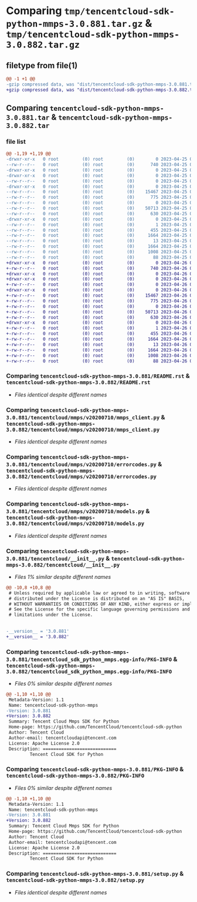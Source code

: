 # Comparing `tmp/tencentcloud-sdk-python-mmps-3.0.881.tar.gz` & `tmp/tencentcloud-sdk-python-mmps-3.0.882.tar.gz`

## filetype from file(1)

```diff
@@ -1 +1 @@
-gzip compressed data, was "dist/tencentcloud-sdk-python-mmps-3.0.881.tar", last modified: Tue Apr 25 00:45:07 2023, max compression
+gzip compressed data, was "dist/tencentcloud-sdk-python-mmps-3.0.882.tar", last modified: Wed Apr 26 03:38:33 2023, max compression
```

## Comparing `tencentcloud-sdk-python-mmps-3.0.881.tar` & `tencentcloud-sdk-python-mmps-3.0.882.tar`

### file list

```diff
@@ -1,19 +1,19 @@
-drwxr-xr-x   0 root         (0) root         (0)        0 2023-04-25 00:45:07.000000 tencentcloud-sdk-python-mmps-3.0.881/
--rw-r--r--   0 root         (0) root         (0)      740 2023-04-25 00:45:07.000000 tencentcloud-sdk-python-mmps-3.0.881/README.rst
-drwxr-xr-x   0 root         (0) root         (0)        0 2023-04-25 00:45:07.000000 tencentcloud-sdk-python-mmps-3.0.881/tencentcloud/
-drwxr-xr-x   0 root         (0) root         (0)        0 2023-04-25 00:45:07.000000 tencentcloud-sdk-python-mmps-3.0.881/tencentcloud/mmps/
--rw-r--r--   0 root         (0) root         (0)        0 2023-04-25 00:45:07.000000 tencentcloud-sdk-python-mmps-3.0.881/tencentcloud/mmps/__init__.py
-drwxr-xr-x   0 root         (0) root         (0)        0 2023-04-25 00:45:07.000000 tencentcloud-sdk-python-mmps-3.0.881/tencentcloud/mmps/v20200710/
--rw-r--r--   0 root         (0) root         (0)    15467 2023-04-25 00:45:07.000000 tencentcloud-sdk-python-mmps-3.0.881/tencentcloud/mmps/v20200710/mmps_client.py
--rw-r--r--   0 root         (0) root         (0)      775 2023-04-25 00:45:07.000000 tencentcloud-sdk-python-mmps-3.0.881/tencentcloud/mmps/v20200710/errorcodes.py
--rw-r--r--   0 root         (0) root         (0)        0 2023-04-25 00:45:07.000000 tencentcloud-sdk-python-mmps-3.0.881/tencentcloud/mmps/v20200710/__init__.py
--rw-r--r--   0 root         (0) root         (0)    50713 2023-04-25 00:45:07.000000 tencentcloud-sdk-python-mmps-3.0.881/tencentcloud/mmps/v20200710/models.py
--rw-r--r--   0 root         (0) root         (0)      630 2023-04-25 00:45:07.000000 tencentcloud-sdk-python-mmps-3.0.881/tencentcloud/__init__.py
-drwxr-xr-x   0 root         (0) root         (0)        0 2023-04-25 00:45:07.000000 tencentcloud-sdk-python-mmps-3.0.881/tencentcloud_sdk_python_mmps.egg-info/
--rw-r--r--   0 root         (0) root         (0)        1 2023-04-25 00:45:07.000000 tencentcloud-sdk-python-mmps-3.0.881/tencentcloud_sdk_python_mmps.egg-info/dependency_links.txt
--rw-r--r--   0 root         (0) root         (0)      455 2023-04-25 00:45:07.000000 tencentcloud-sdk-python-mmps-3.0.881/tencentcloud_sdk_python_mmps.egg-info/SOURCES.txt
--rw-r--r--   0 root         (0) root         (0)     1664 2023-04-25 00:45:07.000000 tencentcloud-sdk-python-mmps-3.0.881/tencentcloud_sdk_python_mmps.egg-info/PKG-INFO
--rw-r--r--   0 root         (0) root         (0)       13 2023-04-25 00:45:07.000000 tencentcloud-sdk-python-mmps-3.0.881/tencentcloud_sdk_python_mmps.egg-info/top_level.txt
--rw-r--r--   0 root         (0) root         (0)     1664 2023-04-25 00:45:07.000000 tencentcloud-sdk-python-mmps-3.0.881/PKG-INFO
--rw-r--r--   0 root         (0) root         (0)     1008 2023-04-25 00:45:07.000000 tencentcloud-sdk-python-mmps-3.0.881/setup.py
--rw-r--r--   0 root         (0) root         (0)       88 2023-04-25 00:45:07.000000 tencentcloud-sdk-python-mmps-3.0.881/setup.cfg
+drwxr-xr-x   0 root         (0) root         (0)        0 2023-04-26 03:38:33.000000 tencentcloud-sdk-python-mmps-3.0.882/
+-rw-r--r--   0 root         (0) root         (0)      740 2023-04-26 03:38:33.000000 tencentcloud-sdk-python-mmps-3.0.882/README.rst
+drwxr-xr-x   0 root         (0) root         (0)        0 2023-04-26 03:38:33.000000 tencentcloud-sdk-python-mmps-3.0.882/tencentcloud/
+drwxr-xr-x   0 root         (0) root         (0)        0 2023-04-26 03:38:33.000000 tencentcloud-sdk-python-mmps-3.0.882/tencentcloud/mmps/
+-rw-r--r--   0 root         (0) root         (0)        0 2023-04-26 03:38:33.000000 tencentcloud-sdk-python-mmps-3.0.882/tencentcloud/mmps/__init__.py
+drwxr-xr-x   0 root         (0) root         (0)        0 2023-04-26 03:38:33.000000 tencentcloud-sdk-python-mmps-3.0.882/tencentcloud/mmps/v20200710/
+-rw-r--r--   0 root         (0) root         (0)    15467 2023-04-26 03:38:33.000000 tencentcloud-sdk-python-mmps-3.0.882/tencentcloud/mmps/v20200710/mmps_client.py
+-rw-r--r--   0 root         (0) root         (0)      775 2023-04-26 03:38:33.000000 tencentcloud-sdk-python-mmps-3.0.882/tencentcloud/mmps/v20200710/errorcodes.py
+-rw-r--r--   0 root         (0) root         (0)        0 2023-04-26 03:38:33.000000 tencentcloud-sdk-python-mmps-3.0.882/tencentcloud/mmps/v20200710/__init__.py
+-rw-r--r--   0 root         (0) root         (0)    50713 2023-04-26 03:38:33.000000 tencentcloud-sdk-python-mmps-3.0.882/tencentcloud/mmps/v20200710/models.py
+-rw-r--r--   0 root         (0) root         (0)      630 2023-04-26 03:38:33.000000 tencentcloud-sdk-python-mmps-3.0.882/tencentcloud/__init__.py
+drwxr-xr-x   0 root         (0) root         (0)        0 2023-04-26 03:38:33.000000 tencentcloud-sdk-python-mmps-3.0.882/tencentcloud_sdk_python_mmps.egg-info/
+-rw-r--r--   0 root         (0) root         (0)        1 2023-04-26 03:38:33.000000 tencentcloud-sdk-python-mmps-3.0.882/tencentcloud_sdk_python_mmps.egg-info/dependency_links.txt
+-rw-r--r--   0 root         (0) root         (0)      455 2023-04-26 03:38:33.000000 tencentcloud-sdk-python-mmps-3.0.882/tencentcloud_sdk_python_mmps.egg-info/SOURCES.txt
+-rw-r--r--   0 root         (0) root         (0)     1664 2023-04-26 03:38:33.000000 tencentcloud-sdk-python-mmps-3.0.882/tencentcloud_sdk_python_mmps.egg-info/PKG-INFO
+-rw-r--r--   0 root         (0) root         (0)       13 2023-04-26 03:38:33.000000 tencentcloud-sdk-python-mmps-3.0.882/tencentcloud_sdk_python_mmps.egg-info/top_level.txt
+-rw-r--r--   0 root         (0) root         (0)     1664 2023-04-26 03:38:33.000000 tencentcloud-sdk-python-mmps-3.0.882/PKG-INFO
+-rw-r--r--   0 root         (0) root         (0)     1008 2023-04-26 03:38:33.000000 tencentcloud-sdk-python-mmps-3.0.882/setup.py
+-rw-r--r--   0 root         (0) root         (0)       88 2023-04-26 03:38:33.000000 tencentcloud-sdk-python-mmps-3.0.882/setup.cfg
```

### Comparing `tencentcloud-sdk-python-mmps-3.0.881/README.rst` & `tencentcloud-sdk-python-mmps-3.0.882/README.rst`

 * *Files identical despite different names*

### Comparing `tencentcloud-sdk-python-mmps-3.0.881/tencentcloud/mmps/v20200710/mmps_client.py` & `tencentcloud-sdk-python-mmps-3.0.882/tencentcloud/mmps/v20200710/mmps_client.py`

 * *Files identical despite different names*

### Comparing `tencentcloud-sdk-python-mmps-3.0.881/tencentcloud/mmps/v20200710/errorcodes.py` & `tencentcloud-sdk-python-mmps-3.0.882/tencentcloud/mmps/v20200710/errorcodes.py`

 * *Files identical despite different names*

### Comparing `tencentcloud-sdk-python-mmps-3.0.881/tencentcloud/mmps/v20200710/models.py` & `tencentcloud-sdk-python-mmps-3.0.882/tencentcloud/mmps/v20200710/models.py`

 * *Files identical despite different names*

### Comparing `tencentcloud-sdk-python-mmps-3.0.881/tencentcloud/__init__.py` & `tencentcloud-sdk-python-mmps-3.0.882/tencentcloud/__init__.py`

 * *Files 1% similar despite different names*

```diff
@@ -10,8 +10,8 @@
 # Unless required by applicable law or agreed to in writing, software
 # distributed under the License is distributed on an "AS IS" BASIS,
 # WITHOUT WARRANTIES OR CONDITIONS OF ANY KIND, either express or implied.
 # See the License for the specific language governing permissions and
 # limitations under the License.
 
 
-__version__ = '3.0.881'
+__version__ = '3.0.882'
```

### Comparing `tencentcloud-sdk-python-mmps-3.0.881/tencentcloud_sdk_python_mmps.egg-info/PKG-INFO` & `tencentcloud-sdk-python-mmps-3.0.882/tencentcloud_sdk_python_mmps.egg-info/PKG-INFO`

 * *Files 0% similar despite different names*

```diff
@@ -1,10 +1,10 @@
 Metadata-Version: 1.1
 Name: tencentcloud-sdk-python-mmps
-Version: 3.0.881
+Version: 3.0.882
 Summary: Tencent Cloud Mmps SDK for Python
 Home-page: https://github.com/TencentCloud/tencentcloud-sdk-python
 Author: Tencent Cloud
 Author-email: tencentcloudapi@tencent.com
 License: Apache License 2.0
 Description: ============================
         Tencent Cloud SDK for Python
```

### Comparing `tencentcloud-sdk-python-mmps-3.0.881/PKG-INFO` & `tencentcloud-sdk-python-mmps-3.0.882/PKG-INFO`

 * *Files 0% similar despite different names*

```diff
@@ -1,10 +1,10 @@
 Metadata-Version: 1.1
 Name: tencentcloud-sdk-python-mmps
-Version: 3.0.881
+Version: 3.0.882
 Summary: Tencent Cloud Mmps SDK for Python
 Home-page: https://github.com/TencentCloud/tencentcloud-sdk-python
 Author: Tencent Cloud
 Author-email: tencentcloudapi@tencent.com
 License: Apache License 2.0
 Description: ============================
         Tencent Cloud SDK for Python
```

### Comparing `tencentcloud-sdk-python-mmps-3.0.881/setup.py` & `tencentcloud-sdk-python-mmps-3.0.882/setup.py`

 * *Files identical despite different names*

